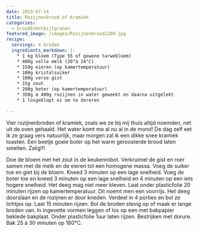 ```yaml
---
date: 2019-07-14
title: Rozijnenbrood of Kramiek
categories:
  - broodEnOntbijtgranen
featured_image: /images/Rozijnenbrood1200.jpg
recipe:
  servings: 4 broden
  ingredients_markdown: |-
    * 1 kg bloem (Type 55 of gewone tarwebloem)    * 400g volle melk (20°à 24°C)    * 150g eieren (op kamertemperatuur)    * 100g kristalsuiker    * 100g verse gist    * 15g zout    * 200g boter (op kamertemperatuur)    * 350g à 400g rozijnen in water geweekt en daarna uitgelekt    * 1 losgeklopt ei om te doreren  
---
```

Vier rozijnenbroden of kramiek, zoals we ze bij mij thuis altijd noemden, net uit de oven gehaald. Het water komt me al nu al in de mond!
De dag zelf eet ik ze graag vers natuurlijk, maar morgen zal ik een dikke snee kramiek toasten. Een beetje goeie boter op het warm geroosterde brood laten smelten. Zalig!!!

<!--more-->

Doe de bloem met het zout in de keukenrobot. Verkruimel de gist en roer samen met de melk en de eieren tot een homogene massa. Voeg de suiker toe en giet bij de bloem.Kneed 3 minuten op een lage snelheid.Voeg de boter toe en kneed 3 minuten op een lage snelheid en 4 minuten op een iets hogere snelheid. Het deeg mag niet meer kleven.Laat onder plasticfolie 20 minuten rijzen op kamertemperatuur. Dit noemt men een voorrijs.Het deeg doorslaan en de rozijnen er door kneden.Verdeel in 4 porties en bol ze lichtjes op.Laat 15 minuten rijzen.Bol de broden stevig op of maak er lange broden van.In ingevette vormen leggen of los op een met bakpapier beklede bakplaat.Onder plasticfolie 1uur laten rijzen.Bestrijken met dorure.Bak 25 à 30 minuten op 180°C.




